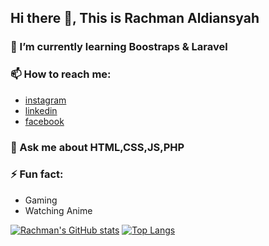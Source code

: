 ## Hi there 👋, This is Rachman Aldiansyah
### 🌱 I’m currently learning Boostraps & Laravel
### 📫 How to reach me:
- [instagram](https://www.instagram.com/rachman2108/)
- [linkedin](https://www.linkedin.com/in/rachman-aldiansyah-a00a7a222/)
- [facebook](https://www.facebook.com/rachman.aldiansyah.52/)
### 💬 Ask me about HTML,CSS,JS,PHP
### ⚡ Fun fact:
- Gaming
- Watching Anime

[![Rachman's GitHub stats](https://github-readme-stats.vercel.app/api?username=RACHMAN21&layout=default&show_icons=true&theme=cobalt)](https://github.com/RACHMAN21/github-readme-stats)
[![Top Langs](https://github-readme-stats.vercel.app/api/top-langs/?username=RACHMAN21&layout=default&theme=cobalt)](https://github.com/RACHMAN21/github-readme-stats)

<!--
**RACHMAN21/RACHMAN21** is a ✨ _special_ ✨ repository because its `README.md` (this file) appears on your GitHub profile.

Here are some ideas to get you started:

- 🔭 I’m currently working on ...
- 🌱 I’m currently learning ...
- 👯 I’m looking to collaborate on ...
- 🤔 I’m looking for help with ...
- 💬 Ask me about ...
- 📫 How to reach me: ...
- 😄 Pronouns: ...
- ⚡ Fun fact: ...
-->

